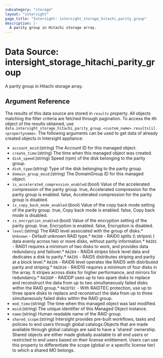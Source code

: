 ```yaml
---
subcategory: "storage"
layout: "intersight"
page_title: "Intersight: intersight_storage_hitachi_parity_group"
description: |-
  A parity group in Hitachi storage array.
---
```


# Data Source: intersight_storage_hitachi_parity_group
A parity group in Hitachi storage array.
## Argument Reference
The results of this data source are stored in `results` property.
All objects matching the filter criteria are fetched through pagination.
To access the ith object of the results obtained, use `data.intersight_storage_hitachi_parity_group.<custom_name>.results[i].<propertyname>`.
The following arguments can be used to get data of already created objects in Intersight appliance:
* `account_moid`:(string) The Account ID for this managed object. 
* `create_time`:(string) The time when this managed object was created. 
* `disk_speed`:(string) Speed (rpm) of the disk belonging to the parity group. 
* `disk_type`:(string) Type of the disk belonging to the parity group. 
* `domain_group_moid`:(string) The DomainGroup ID for this managed object. 
* `is_accelerated_compression_enabled`:(bool) Value of the accelerated compression of the parity group. true, Accelerated compression for the parity group is enabled. false, Accelerated compression for the parity group is disabled. 
* `is_copy_back_mode_enabled`:(bool) Value of the copy back mode setting of the parity group. true, Copy back mode is enabled. false, Copy back mode is disabled. 
* `is_encryption_enabled`:(bool) Value of the encryption setting of the parity group. true, Encryption is enabled. false, Encryption is disabled. 
* `level`:(string) The RAID level associated with the group of disks.* `Unknown` - Default unknown RAID type.* `RAID0` - RAID0 splits (\ stripes\ ) data evenly across two or more disks, without parity information.* `RAID1` - RAID1 requires a minimum of two disks to work, and provides data redundancy and failover.* `RAID4` - RAID4 stripes block level data and dedicates a disk to parity.* `RAID5` - RAID5  distributes striping and parity at a block level.* `RAID6` - RAID6 level operates like RAID5 with distributed parity and striping.* `RAID10` - RAID10 requires a minimum of four disks in the array. It stripes across disks for higher performance, and mirrors for redundancy.* `RAIDDP` - RAIDDP uses up to two spare disks to replace and reconstruct the data from up to two simultaneously failed disks within the RAID group.* `RAIDTEC` - With RAIDTEC protection, use up to three spare disks to replace and reconstruct the data from up to three simultaneously failed disks within the RAID group. 
* `mod_time`:(string) The time when this managed object was last modified. 
* `moid`:(string) The unique identifier of this Managed Object instance. 
* `name`:(string) Human readable name of the RAID group. 
* `shared_scope`:(string) Intersight provides pre-built workflows, tasks and policies to end users through global catalogs.Objects that are made available through global catalogs are said to have a 'shared' ownership. Shared objects are either made globally available to all end users or restricted to end users based on their license entitlement. Users can use this property to differentiate the scope (global or a specific license tier) to which a shared MO belongs. 
 